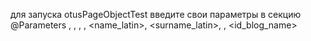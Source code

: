 для запуска otusPageObjectTest введите свои параметры в секцию @Parameters <username>, <password>, <name>, <surname>, <name_latin>, <surname_latin>, <birthday>, <id_blog_name>